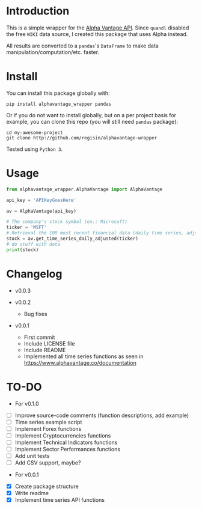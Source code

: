 # Introduction

This is a simple wrapper for the [Alpha Vantage API](https://www.alphavantage.co). Since `quandl` disabled the free `WIKI` data source, I created this package that uses Alpha instead.

All results are converted to a `pandas`'s `DataFrame` to make data manipulation/computation/etc. faster.

# Install

You can install this package globally with:

```
pip install alphavantage_wrapper pandas
```

Or if you do not want to install globally, but on a per project basis for example, you can clone this repo (you will still need `pandas` package):

```
cd my-awesome-project
git clone http://github.com/regisin/alphavantage-wrapper
```

Tested using `Python 3`.

# Usage

```python
from alphavantage_wrapper.AlphaVantage import AlphaVantage

api_key = 'APIKeyGoesHere'

av = AlphaVantage(api_key)

# The company's stock symbol (ex.: Microsoft)
ticker = 'MSFT'
# Retrieval the 100 most recent financial data (daily time series, adjusted)
stock = av.get_time_series_daily_adjusted(ticker)
# do stuff with data
print(stock)
```

# Changelog

* v0.0.3
* v0.0.2
  * Bug fixes

* v0.0.1
  * First commit
  * Include LICENSE file
  * Include README
  * Implemented all time series functions as seen in https://www.alphavantage.co/documentation

# TO-DO

* For v0.1.0

- [ ] Improve source-code comments (function descriptions, add example)
- [ ] Time series example script
- [ ] Implement Forex functions
- [ ] Implement Cryptocurrencies functions
- [ ] Implement Technical Indicators functions
- [ ] Implement Sector Performances functions
- [ ] Add unit tests
- [ ] Add CSV support, maybe?

* For v0.0.1

- [x] Create package structure
- [x] Write readme
- [x] Implement time series API functions